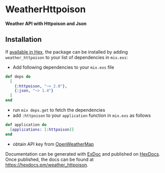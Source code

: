 # WeatherHttpoison

**Weather API with Httpoison and Json**

## Installation

If [available in Hex](https://hex.pm/docs/publish), the package can be installed
by adding `weather_httpoison` to your list of dependencies in `mix.exs`:
- Add following dependencies to your `mix.exs` file
      
```elixir
def deps do
  [
    {:httpoison, "~> 2.0"},
    {:json, "~> 1.4"}
  ]
end
```
    
- run `mix deps.get` to fetch the dependencies
- add `:httpoison` to your `application` function in `mix.exs` as follows   
    
```elixir
def application do
  [applications: [:httpoison]]
end
```
     
- obtain API key from [OpenWeatherMap](https://openweathermap.org) 

Documentation can be generated with [ExDoc](https://github.com/elixir-lang/ex_doc)
and published on [HexDocs](https://hexdocs.pm). Once published, the docs can
be found at <https://hexdocs.pm/weather_httpoison>.

